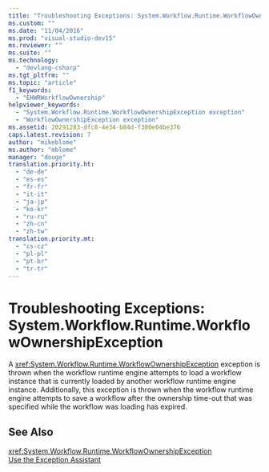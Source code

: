 ```yaml
---
title: "Troubleshooting Exceptions: System.Workflow.Runtime.WorkflowOwnershipException | Microsoft Docs"
ms.custom: ""
ms.date: "11/04/2016"
ms.prod: "visual-studio-dev15"
ms.reviewer: ""
ms.suite: ""
ms.technology: 
  - "devlang-csharp"
ms.tgt_pltfrm: ""
ms.topic: "article"
f1_keywords: 
  - "EHWRWorkflowOwnership"
helpviewer_keywords: 
  - "System.Workflow.Runtime.WorkflowOwnershipException exception"
  - "WorkflowOwnershipException exception"
ms.assetid: 20291283-dfc8-4e34-b84d-f380e04be376
caps.latest.revision: 7
author: "mikeblome"
ms.author: "mblome"
manager: "douge"
translation.priority.ht: 
  - "de-de"
  - "es-es"
  - "fr-fr"
  - "it-it"
  - "ja-jp"
  - "ko-kr"
  - "ru-ru"
  - "zh-cn"
  - "zh-tw"
translation.priority.mt: 
  - "cs-cz"
  - "pl-pl"
  - "pt-br"
  - "tr-tr"
---
```

# Troubleshooting Exceptions: System.Workflow.Runtime.WorkflowOwnershipException
A <xref:System.Workflow.Runtime.WorkflowOwnershipException> exception is thrown when the workflow runtime engine attempts to load a workflow instance that is currently loaded by another workflow runtime engine instance. Additionally, this exception is thrown when the workflow runtime engine attempts to save a workflow after the ownership time-out that was specified while the workflow was loading has expired.  
  
## See Also  
 <xref:System.Workflow.Runtime.WorkflowOwnershipException>   
 [Use the Exception Assistant](../Topic/How%20to:%20Use%20the%20Exception%20Assistant.md)